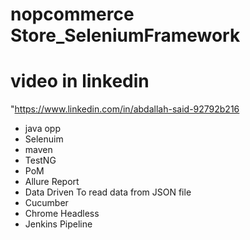 # nopcommerce Store_SeleniumFramework

  # video in linkedin
  "https://www.linkedin.com/in/abdallah-said-92792b216

 - java opp
 - Selenuim
 - maven 
 - TestNG
 - PoM
 - Allure Report
 - Data Driven To read data from JSON file
 - Cucumber 
 - Chrome Headless 
 - Jenkins Pipeline
